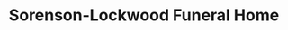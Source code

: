 ---
title: "Sorenson-Lockwood Funeral Home"
url: /grayling/sorenson-lockwood-funeral-home/
shop: funeral directors
---